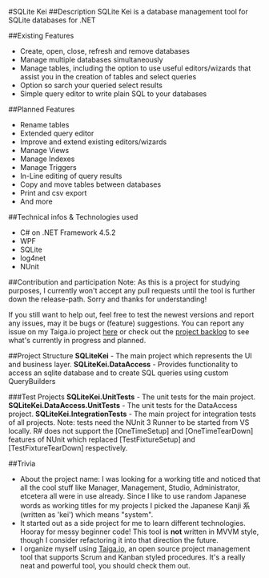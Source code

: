 #SQLite Kei
##Description
SQLite Kei is a database management tool for SQLite databases for .NET 

##Existing Features
- Create, open, close, refresh and remove databases
- Manage multiple databases simultaneously
- Manage tables, including the option to use useful editors/wizards that assist you in the creation of tables and select queries
- Option so sarch your queried select results
- Simple query editor to write plain SQL to your databases

##Planned Features
- Rename tables
- Extended query editor
- Improve and extend existing editors/wizards
- Manage Views
- Manage Indexes
- Manage Triggers
- In-Line editing of query results
- Copy and move tables between databases
- Print and csv export
- And more

##Technical infos & Technologies used
- C# on .NET Framework 4.5.2
- WPF
- SQLite
- log4net
- NUnit

##Contribution and participation
Note: As this is a project for studying purposes, I currently won't accept any pull requests until the tool is further down the release-path. Sorry and thanks for understanding!

If you still want to help out, feel free to test the newest versions and report any issues, may it be bugs or (feature) suggestions.
You can report any issue on my Taiga.io project [here](https://tree.taiga.io/project/shaezonai-sqlite-kei/issues "here") or check out the [project backlog](https://tree.taiga.io/project/shaezonai-sqlite-kei/backlog "backlog") to see what's currently in progress and planned.

##Project Structure
**SQLiteKei** - The main project which represents the UI and business layer.
**SQLiteKei.DataAccess** - Provides functionality to access an sqlite database and to create SQL queries using custom QueryBuilders

###Test Projects
**SQLiteKei.UnitTests** - The unit tests for the main project.
**SQLiteKei.DataAccess.UnitTests** - The unit tests for the DataAccess project.
**SQLiteKei.IntegrationTests** - The main project for integration tests of all projects. Note: tests need the NUnit 3 Runner to be started from VS locally. R# does not support the [OneTimeSetup] and [OneTimeTearDown] features of NUnit which replaced [TestFixtureSetup] and [TestFixtureTearDown] respectively.

##Trivia
- About the project name: I was looking for a working title and noticed that all the cool stuff like Manager, Management, Studio, Administrator, etcetera all were in use already. Since I like to use random Japanese words as working titles for my projects I picked the Japanese Kanji 系 (written as 'kei') which means "system".
- It started out as a side project for me to learn different technologies. Hooray for messy beginner code! This tool is **not** written in MVVM style, though I consider refactoring it into that direction the future. 
- I organize myself using [Taiga.io](https://taiga.io "Taiga.io"), an open source project management tool that supports Scrum and Kanban styled procedures. It's a really neat and powerful tool, you should check them out.
